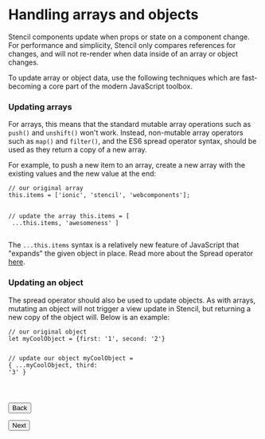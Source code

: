 <h1 id="handling-arrays-and-objects">Handling arrays and objects</h1>
<p>Stencil components update when props or state on a component change. For performance and simplicity, Stencil only compares references for changes, and will not re-render when data inside of an array or object changes.</p>
<p>To update array or object data, use the following techniques which are fast-becoming a core part of the modern JavaScript  toolbox.</p>
<h3 id="updating-arrays">Updating arrays</h3>
<p>For arrays, this means that the standard mutable array operations such as <code>push()</code> and <code>unshift()</code> won&#39;t work. Instead, non-mutable array operators such as <code>map()</code> and <code>filter()</code>, and the ES6 spread operator syntax, should be used as they return a copy of a new array.</p>
<p>For example, to push a new item to an array, create a new array with the existing values and the new value at the end:</p>
<pre><code>// our original<span class="hljs-built_in"> array
</span>this.items = ['ionic', 'stencil', 'webcomponents'];

// update the<span class="hljs-built_in"> array
</span>this.items = [
<span class="hljs-keyword">  .</span>..this.items,
  'awesomeness'
]
</code></pre><p>The <code>...this.items</code> syntax is a relatively new feature of JavaScript that &quot;expands&quot; the given object in place. Read more about the Spread operator <a href="https://developer.mozilla.org/en-US/docs/Web/JavaScript/Reference/Operators/Spread_operator">here</a>.</p>
<h3 id="updating-an-object">Updating an object</h3>
<p>The spread operator should also be used to update objects. As with arrays, mutating an object will not trigger a view update in Stencil, but returning a new copy of the object will. Below is an example:</p>
<pre><code><span class="hljs-comment">// our original object</span>
let myCoolObject = {<span class="hljs-string">first:</span> <span class="hljs-string">'1'</span>, <span class="hljs-string">second:</span> <span class="hljs-string">'2'</span>}

<span class="hljs-comment">// update our object</span>
myCoolObject = { ...myCoolObject, <span class="hljs-string">third:</span> <span class="hljs-string">'3'</span> }

</code></pre><p><stencil-route-link url="/docs/forms" router="#router" custom="true">
  <button class="backButton">
    Back
  </button>
</stencil-route-link></p>
<p><stencil-route-link url="/docs/testing" custom="true">
  <button class="nextButton">
    Next
  </button>
</stencil-route-link></p>
